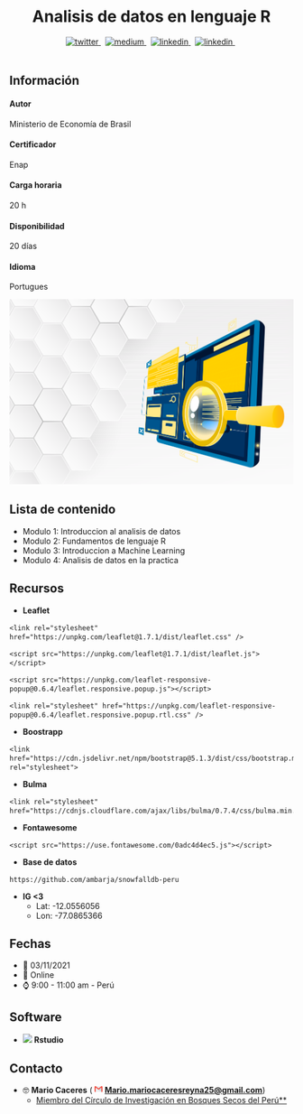 <h1 align="center"><strong>Analisis de datos en lenguaje R</strong></h1>

<table align="center">
 <p align="center">
<a href="https://twitter.com/Mario251997" target="_blank">
<img src=https://img.shields.io/badge/twitter-%2300acee.svg?&style=for-the-badge&logo=twitter&logoColor=white alt=twitter style="margin-bottom: 5px;" />
</a> &nbsp;

<a href="https://www.facebook.com/mariocaceres25" target="_blank">
<img src=https://img.shields.io/badge/Facebook-1877F2?style=for-the-badge&logo=facebook&logoColor=white alt=medium style="margin-bottom: 5px;" />
</a> &nbsp;

<a href="https://www.linkedin.com/in/mariocaceres25/" target="_blank">
<img src=https://img.shields.io/badge/linkedin-%231E77B5.svg?&style=for-the-badge&logo=linkedin&logoColor=white alt=linkedin style="margin-bottom: 5px;" />
</a> &nbsp;

<a href="mailto:mariocaceresreyna25@gmail.com" target="_blank">
<img src=https://img.shields.io/badge/Gmail-D14836?style=for-the-badge&logo=gmail&logoColor=white   alt=linkedin style="margin-bottom: 5px;" />
</a> &nbsp;  
</table>



 <div class="resume-section-content">
                <h2 class="mb-5">Información</h2>
                <div class="d-flex flex-column flex-md-row justify-content-between mb-5">
                    <div class="flex-grow-1">
                        <h4 class="mb-0">Autor</h4>
                        <div class="subheading mb-3">Ministerio de Economía de Brasil</div>
                    </div>
                    <div class="flex-shrink-0"><span class="text-primary"></span></div>
                </div>
                <div class="d-flex flex-column flex-md-row justify-content-between mb-5">
                    <div class="flex-grow-1">
                        <h4 class="mb-0">Certificador</h4>
                        <div class="subheading mb-3">Enap</div>
                    </div>
                    <div class="flex-shrink-0"><span class="text-primary"></span></div>
                </div>
                <div class="d-flex flex-column flex-md-row justify-content-between mb-5">
                    <div class="flex-grow-1">
                        <h4 class="mb-0">Carga horaria</h4>
                        <div class="subheading mb-3">20 h </div>
                    </div>
                    <div class="flex-shrink-0"><span class="text-primary"></span></div>
                </div>
                <div class="d-flex flex-column flex-md-row justify-content-between mb-5">
                    <div class="flex-grow-1">
                        <h4 class="mb-0">Disponibilidad</h4>
                        <div class="subheading mb-3">20 días</div>
                    </div>
                    <div class="flex-shrink-0"><span class="text-primary"></span></div>
                </div>
                               <div class="d-flex flex-column flex-md-row justify-content-between mb-5">
                    <div class="flex-grow-1">
                        <h4 class="mb-0">Idioma</h4>
                        <div class="subheading mb-3">Portugues</div>
                    </div>
                </div>




![img](./img/Imagem.png)

## **Lista de contenido**
 - Modulo 1: Introduccion al analisis de datos  
 - Modulo 2: Fundamentos de lenguaje R 
 - Modulo 3: Introduccion a Machine Learning
 - Modulo 4: Analisis de datos en la practica 
  

## **Recursos**

- **Leaflet**

```
<link rel="stylesheet" href="https://unpkg.com/leaflet@1.7.1/dist/leaflet.css" />
```
```
<script src="https://unpkg.com/leaflet@1.7.1/dist/leaflet.js"></script>
```
```
<script src="https://unpkg.com/leaflet-responsive-popup@0.6.4/leaflet.responsive.popup.js"></script>
```
```    
<link rel="stylesheet" href="https://unpkg.com/leaflet-responsive-popup@0.6.4/leaflet.responsive.popup.rtl.css" />
```

- **Boostrapp** 

```
<link href="https://cdn.jsdelivr.net/npm/bootstrap@5.1.3/dist/css/bootstrap.min.css" rel="stylesheet">

```
- **Bulma**

```
<link rel="stylesheet" href="https://cdnjs.cloudflare.com/ajax/libs/bulma/0.7.4/css/bulma.min.css">

```
- **Fontawesome**

```
<script src="https://use.fontawesome.com/0adc4d4ec5.js"></script>
```

- **Base de datos**

```
https://github.com/ambarja/snowfalldb-peru
```
- **IG <3**
  * Lat: -12.0556056
  * Lon: -77.0865366

## **Fechas**

 * 📅 03/11/2021
 * 🔵 Online
 * ⌚ 9:00 - 11:00 am - Perú

## **Software**

 
 * <img src="https://upload.wikimedia.org/wikipedia/commons/d/d0/RStudio_logo_flat.svg" height=14> **Rstudio**
 

## **Contacto**

* 🤓 **Mario Caceres** ( <img src="https://raw.githubusercontent.com/ambarja/Buenas-practicas-con-QGIS/main/img/email.png" height=14> <b>Mario.mariocaceresreyna25@gmail.com</b>)
  - [Miembro del Círculo de Investigación en Bosques Secos del Perú**](https://www.facebook.com/CIBOSEC)
  